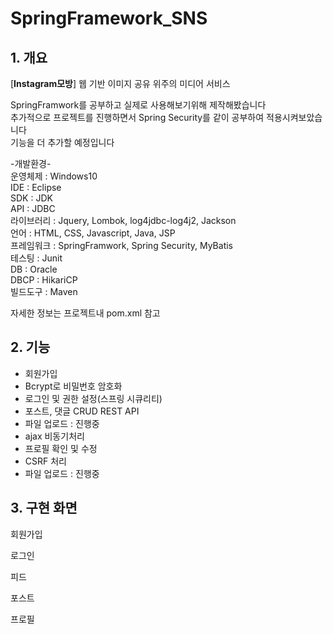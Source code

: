 SpringFramework_SNS
======================
  
## 1. 개요
[**Instagram모방**] 웹 기반 이미지 공유 위주의 미디어 서비스  
  
SpringFramwork를 공부하고 실제로 사용해보기위해 제작해봤습니다  
추가적으로 프로젝트를 진행하면서 Spring Security를 같이 공부하여 적용시켜보았습니다  
기능을 더 추가할 예정입니다  

-개발환경-  
운영체제 : Windows10  
IDE : Eclipse  
SDK : JDK  
API : JDBC  
라이브러리 : Jquery, Lombok, log4jdbc-log4j2, Jackson  
언어 : HTML, CSS, Javascript, Java, JSP  
프레임워크 : SpringFramwork, Spring Security, MyBatis  
테스팅 : Junit  
DB : Oracle  
DBCP : HikariCP  
빌드도구 : Maven  
  
자세한 정보는 프로젝트내 pom.xml 참고  
  
## 2. 기능
- 회원가입
- Bcrypt로 비밀번호 암호화
- 로그인 및 권한 설정(스프링 시큐리티)
- 포스트, 댓글 CRUD REST API
- 파일 업로드 : 진행중
- ajax 비동기처리
- 프로필 확인 및 수정
- CSRF 처리
- 파일 업로드 : 진행중

## 3. 구현 화면

회원가입  

로그인  

피드  

포스트  

프로필  

